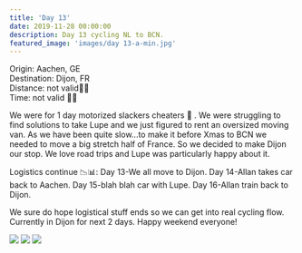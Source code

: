 ```yaml
---
title: 'Day 13'
date: 2019-11-28 00:00:00
description: Day 13 cycling NL to BCN.
featured_image: 'images/day 13-a-min.jpg'
---
```

Origin: Aachen, GE <br>
Destination: Dijon, FR <br>
Distance: not valid🚙🚐 <br>
Time: not valid 🚗🚚 <br>

We were for 1 day motorized slackers cheaters 🙈 . We were struggling to find solutions to take Lupe and we just figured to rent an oversized moving van. As we have been quite slow...to make it before Xmas to BCN we needed to move a big stretch half of France. So we decided to make Dijon our stop. We love road trips and Lupe was particularly happy about it.

Logistics continue 📉📊: Day 13-We all move to Dijon. Day 14-Allan takes car back to Aachen. Day 15-blah blah car with Lupe. Day 16-Allan train back to Dijon.

We sure do hope logistical stuff ends so we can get into real cycling flow. Currently in Dijon for next 2 days. Happy weekend everyone!

<div class="gallery" data-columns="1">
	<img src="/images/day 13-a.png">
	<img src="/images/day 13-b.png">
	<img src="/images/day 13-c.jpeg">
</div>
